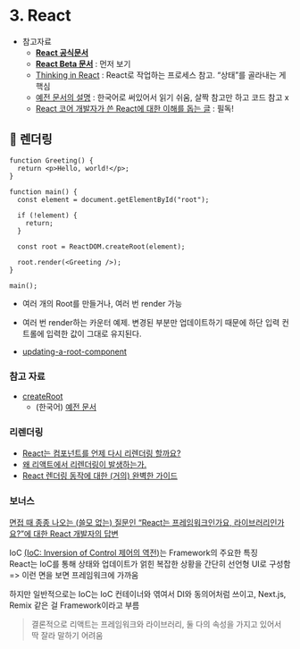 # 3. React

- 참고자료
  - [**React 공식문서**](https://ko.reactjs.org/)
  - [**React Beta 문서**](https://beta.reactjs.org/) : 먼저 보기
  - [Thinking in React](https://beta.reactjs.org/learn/thinking-in-react) : React로 작업하는 프로세스 참고. “상태”를 골라내는 게 핵심
  - [예전 문서의 설명](https://ko.reactjs.org/docs/thinking-in-react.html) : 한국어로 써있어서 읽기 쉬움, 살짝 참고만 하고 코드 참고 x
  - [React 코어 개발자가 쓴 React에 대한 이해를 돕는 글](https://overreacted.io/ko/react-as-a-ui-runtime/) : 필독!

## 📌 렌더링

```tsx
function Greeting() {
  return <p>Hello, world!</p>;
}

function main() {
  const element = document.getElementById("root");

  if (!element) {
    return;
  }

  const root = ReactDOM.createRoot(element);

  root.render(<Greeting />);
}

main();
```

- 여러 개의 Root를 만들거나, 여러 번 render 가능

- 여러 번 render하는 카운터 예제. 변경된 부분만 업데이트하기 때문에 하단 입력 컨트롤에 입력한 값이 그대로 유지된다.

- [updating-a-root-component](https://beta.reactjs.org/reference/react-dom/client/createRoot#updating-a-root-component)

### 참고 자료

- [createRoot](https://beta.reactjs.org/reference/react-dom/client/createRoot)
  - (한국어) [예전 문서](https://ko.reactjs.org/docs/react-dom-client.html#createroot)

### 리렌더링

- [React는 컴포넌트를 언제 다시 리렌더링 할까요?](https://velog.io/@surim014/react-rerender)
- [왜 리액트에서 리렌더링이 발생하는가.](https://medium.com/@yujso66/%EB%B2%88%EC%97%AD-%EC%99%9C-%EB%A6%AC%EC%95%A1%ED%8A%B8%EC%97%90%EC%84%9C-%EB%A6%AC%EB%A0%8C%EB%8D%94%EB%A7%81%EC%9D%B4-%EB%B0%9C%EC%83%9D%ED%95%98%EB%8A%94%EA%B0%80-74dd239b0063)
- [React 렌더링 동작에 대한 (거의) 완벽한 가이드](https://velog.io/@superlipbalm/blogged-answers-a-mostly-complete-guide-to-react-rendering-behavior)

### 보너스

[면접 때 종종 나오는 (쓸모 없는) 질문인 “React는 프레임워크인가요, 라이브러리인가요?”에 대한 React 개발자의 답변](https://twitter.com/trueadm/status/1194567962784653312)

IoC [(IoC: Inversion of Control 제어의 역전)](https://martinfowler.com/bliki/InversionOfControl.html)는 Framework의 주요한 특징  
React는 IoC를 통해 상태와 업데이트가 얽힌 복잡한 상황을 간단히 선언형 UI로 구성함  
=> 이런 면을 보면 프레임워크에 가까움

하지만 일반적으로는 IoC는 IoC 컨테이너와 엮여서 DI와 동의어처럼 쓰이고, Next.js, Remix 같은 걸 Framework이라고 부름

> 결론적으로 리액트는 프레임워크와 라이브러리, 둘 다의 속성을 가지고 있어서 딱 잘라 말하기 어려움
